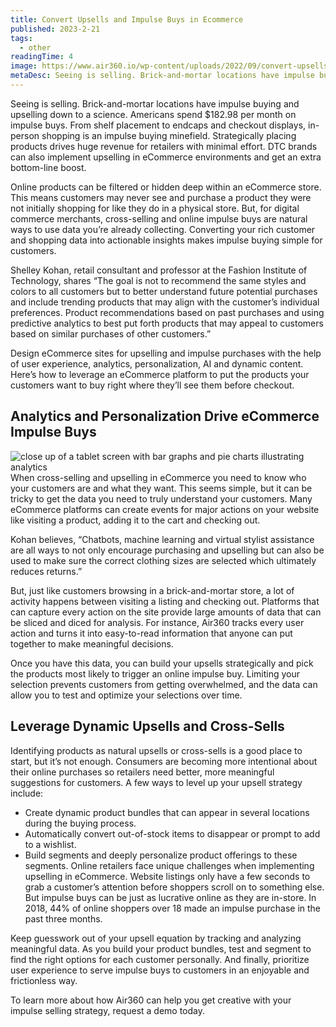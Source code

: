 ```yaml
---
title: Convert Upsells and Impulse Buys in Ecommerce
published: 2023-2-21
tags: 
  - other
readingTime: 4
image: https://www.air360.io/wp-content/uploads/2022/09/convert-upsells-and-impulse-buys-in-ecommerce.webp
metaDesc: Seeing is selling. Brick-and-mortar locations have impulse buying and upselling down to a science. Americans spend $182.98 per month on impulse buys. From shelf placement to endcaps and checkout displays, in-person shopping is an impulse buying minefield. 
---
```


Seeing is selling. Brick-and-mortar locations have impulse buying and upselling down to a science. Americans spend $182.98 per month on impulse buys. From shelf placement to endcaps and checkout displays, in-person shopping is an impulse buying minefield. Strategically placing products drives huge revenue for retailers with minimal effort. DTC brands can also implement upselling in eCommerce environments and get an extra bottom-line boost.

Online products can be filtered or hidden deep within an eCommerce store. This means customers may never see and purchase a product they were not initially shopping for like they do in a physical store. But, for digital commerce merchants, cross-selling and online impulse buys are natural ways to use data you’re already collecting. Converting your rich customer and shopping data into actionable insights makes impulse buying simple for customers.

Shelley Kohan, retail consultant and professor at the Fashion Institute of Technology, shares “The goal is not to recommend the same styles and colors to all customers but to better understand future potential purchases and include trending products that may align with the customer’s individual preferences. Product recommendations based on past purchases and using predictive analytics to best put forth products that may appeal to customers based on similar purchases of other customers.”

Design eCommerce sites for upselling and impulse purchases with the help of user experience, analytics, personalization, AI and dynamic content. Here’s how to leverage an eCommerce platform to put the products your customers want to buy right where they’ll see them before checkout.

## Analytics and Personalization Drive eCommerce Impulse Buys
![close up of a tablet screen with bar graphs and pie charts illustrating analytics](https://www.air360.io/wp-content/uploads/2022/09/convert-upsells-and-impulse-buys-in-ecommerce-1.webp)
When cross-selling and upselling in eCommerce you need to know who your customers are and what they want. This seems simple, but it can be tricky to get the data you need to truly understand your customers. Many eCommerce platforms can create events for major actions on your website like visiting a product, adding it to the cart and checking out.

Kohan believes, “Chatbots, machine learning and virtual stylist assistance are all ways to not only encourage purchasing and upselling but can also be used to make sure the correct clothing sizes are selected which ultimately reduces returns.” 

But, just like customers browsing in a brick-and-mortar store, a lot of activity happens between visiting a listing and checking out. Platforms that can capture every action on the site provide large amounts of data that can be sliced and diced for analysis. For instance, Air360 tracks every user action and turns it into easy-to-read information that anyone can put together to make meaningful decisions.

Once you have this data, you can build your upsells strategically and pick the products most likely to trigger an online impulse buy. Limiting your selection prevents customers from getting overwhelmed, and the data can allow you to test and optimize your selections over time.

## Leverage Dynamic Upsells and Cross-Sells
Identifying products as natural upsells or cross-sells is a good place to start, but it’s not enough. Consumers are becoming more intentional about their online purchases so retailers need better, more meaningful suggestions for customers. A few ways to level up your upsell strategy include:

- Create dynamic product bundles that can appear in several locations during the buying process.
- Automatically convert out-of-stock items to disappear or prompt to add to a wishlist.
- Build segments and deeply personalize product offerings to these segments.
Online retailers face unique challenges when implementing upselling in eCommerce. Website listings only have a few seconds to grab a customer’s attention before shoppers scroll on to something else. But impulse buys can be just as lucrative online as they are in-store. In 2018, 44% of online shoppers over 18 made an impulse purchase in the past three months.

Keep guesswork out of your upsell equation by tracking and analyzing meaningful data. As you build your product bundles, test and segment to find the right options for each customer personally. And finally, prioritize user experience to serve impulse buys to customers in an  enjoyable and frictionless way.

To learn more about how Air360 can help you get creative with your impulse selling strategy, request a demo today.